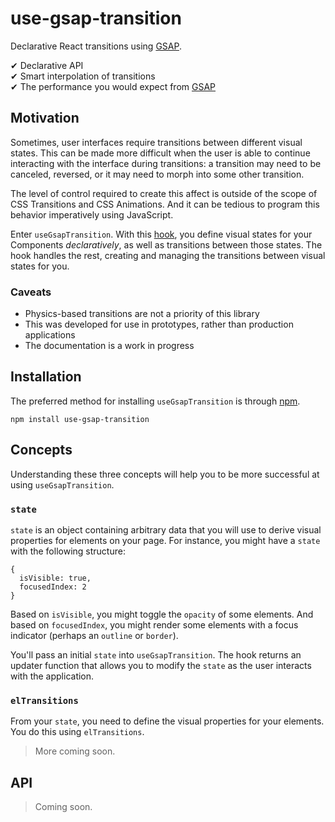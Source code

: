 # use-gsap-transition

Declarative React transitions using [GSAP](https://greensock.com/gsap).

✔ Declarative API  
✔ Smart interpolation of transitions  
✔ The performance you would expect from [GSAP](https://greensock.com/gsap)

## Motivation

Sometimes, user interfaces require transitions between different visual states. This can be
made more difficult when the user is able to continue interacting with the interface during
transitions: a transition may need to be canceled, reversed, or it may need to morph
into some other transition.

The level of control required to create this affect is outside of the scope of CSS Transitions
and CSS Animations. And it can be tedious to program this behavior imperatively using JavaScript.

Enter `useGsapTransition`. With this [hook](https://reactjs.org/docs/hooks-intro.html), you define
visual states for your Components _declaratively_, as well as transitions between those states. The
hook handles the rest, creating and managing the transitions between visual states for you.

### Caveats

- Physics-based transitions are not a priority of this library
- This was developed for use in prototypes, rather than production applications
- The documentation is a work in progress

## Installation

The preferred method for installing `useGsapTransition` is through [npm](https://www.npmjs.com/).

```
npm install use-gsap-transition
```

## Concepts

Understanding these three concepts will help you to be more successful at using `useGsapTransition`.

### `state`

`state` is an object containing arbitrary data that you will use to derive visual properties for elements on your
page. For instance, you might have a `state` with the following structure:

```
{
  isVisible: true,
  focusedIndex: 2
}
```

Based on `isVisible`, you might toggle the `opacity` of some elements. And based on `focusedIndex`, you might render
some elements with a focus indicator (perhaps an `outline` or `border`).

You'll pass an initial `state` into `useGsapTransition`. The hook returns an updater function that allows you to modify
the `state` as the user interacts with the application.

### `elTransitions`

From your `state`, you need to define the visual properties for your elements. You do this using `elTransitions`.

> More coming soon.

## API

> Coming soon.
